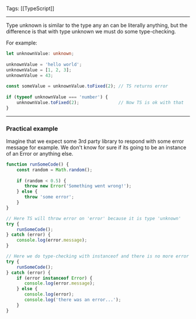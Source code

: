 
Tags: [[TypeScript]]

---
 
Type unknown is similar to the type any an can be literally anything, but the difference is that with type unknown we must do some type-checking.

For example:
```ts
let unknownValue: unknown;  
  
unknownValue = 'hello world';  
unknownValue = [1, 2, 3];  
unknownValue = 43;  
  
const someValue = unknownValue.toFixed(2); // TS returns error
  
if (typeof unknownValue === 'number') {  
    unknownValue.toFixed(2);               // Now TS is ok with that
}
```

---
### Practical example

Imagine that we expect some 3rd party library to respond with some error message for example. We don't know for sure if its going to be an instance of an Error or anything else.

```ts
function runSomeCode() {  
    const random = Math.random();  
  
    if (random < 0.5) {  
       throw new Error('Something went wrong!');  
    } else {  
       throw 'some error';  
    }  
}  

// Here TS will throw error on 'error' because it is type 'unknown'
try {  
    runSomeCode();  
} catch (error) {
	console.log(error.message); 
}

// Here we do type-checking with instanceof and there is no more error
try {  
    runSomeCode();  
} catch (error) {  
    if (error instanceof Error) {  
       console.log(error.message);  
    } else {  
       console.log(error);  
       console.log('there was an error...');  
    }  
}
```